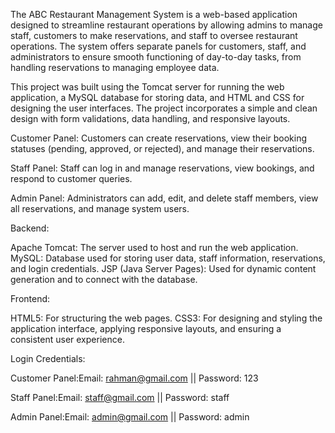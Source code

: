 The ABC Restaurant Management System is a web-based application designed to streamline restaurant operations by allowing admins to manage staff, customers to make reservations, and staff to oversee restaurant operations. The system offers separate panels for customers, staff, and administrators to ensure smooth functioning of day-to-day tasks, from handling reservations to managing employee data.

This project was built using the Tomcat server for running the web application, a MySQL database for storing data, and HTML and CSS for designing the user interfaces. The project incorporates a simple and clean design with form validations, data handling, and responsive layouts.


Customer Panel: Customers can create reservations, view their booking statuses (pending, approved, or rejected), and manage their reservations.

Staff Panel: Staff can log in and manage reservations, view bookings, and respond to customer queries.

Admin Panel: Administrators can add, edit, and delete staff members, view all reservations, and manage system users.


Backend:

Apache Tomcat: The server used to host and run the web application.
MySQL: Database used for storing user data, staff information, reservations, and login credentials.
JSP (Java Server Pages): Used for dynamic content generation and to connect with the database.

Frontend:

HTML5: For structuring the web pages.
CSS3: For designing and styling the application interface, applying responsive layouts, and ensuring a consistent user experience.

Login Credentials:

Customer Panel:Email: rahman@gmail.com || Password: 123

Staff Panel:Email: staff@gmail.com || Password: staff

Admin Panel:Email: admin@gmail.com || Password: admin

